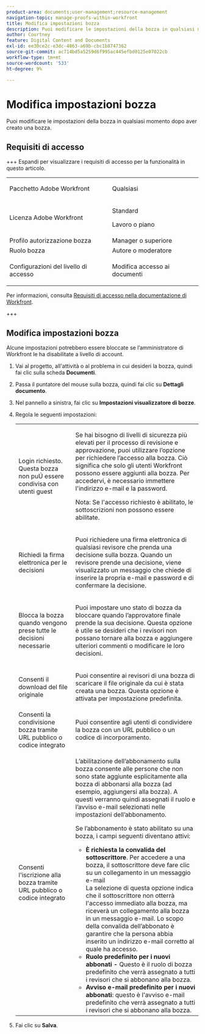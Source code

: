 ```yaml
---
product-area: documents;user-management;resource-management
navigation-topic: manage-proofs-within-workfront
title: Modifica impostazioni bozza
description: Puoi modificare le impostazioni della bozza in qualsiasi momento dopo aver creato una bozza.
author: Courtney
feature: Digital Content and Documents
exl-id: ee30ce2c-e3dc-4863-a69b-cbc1b8747362
source-git-commit: ac714bd5a5259d6f995ac445efbd0125e07022cb
workflow-type: tm+mt
source-wordcount: '533'
ht-degree: 9%

---
```


# Modifica impostazioni bozza

Puoi modificare le impostazioni della bozza in qualsiasi momento dopo aver creato una bozza.

## Requisiti di accesso

+++ Espandi per visualizzare i requisiti di accesso per la funzionalità in questo articolo.

<table style="table-layout:auto"> 
 <col> 
 <col> 
 <tbody> 
  <tr> 
   <td role="rowheader">Pacchetto Adobe Workfront</td> 
   <td> <p>Qualsiasi</p> </td> 
  </tr> 
  <tr> 
   <td role="rowheader">Licenza Adobe Workfront</td> 
   <td> 
   <p>Standard</p>
   <p>Lavoro o piano</p>
   </td> 
  </tr> 
  <tr> 
   <td role="rowheader">Profilo autorizzazione bozza </td> 
   <td>Manager o superiore</td> 
  </tr> 
  <tr> 
   <td role="rowheader">Ruolo bozza</td> 
   <td>Autore o moderatore</td> 
  </tr> 
  <tr> 
   <td role="rowheader">Configurazioni del livello di accesso</td> 
   <td> <p>Modifica accesso ai documenti</p></td> 
  </tr> 
 </tbody> 
</table>

Per informazioni, consulta [Requisiti di accesso nella documentazione di Workfront](/help/quicksilver/administration-and-setup/add-users/access-levels-and-object-permissions/access-level-requirements-in-documentation.md).

+++

## Modifica impostazioni bozza

Alcune impostazioni potrebbero essere bloccate se l’amministratore di Workfront le ha disabilitate a livello di account.

1. Vai al progetto, all&#39;attività o al problema in cui desideri la bozza, quindi fai clic sulla scheda **Documenti**.
1. Passa il puntatore del mouse sulla bozza, quindi fai clic su **Dettagli documento**.
1. Nel pannello a sinistra, fai clic su **Impostazioni visualizzatore di bozze**.
1. Regola le seguenti impostazioni:

   <table style="table-layout:auto"> 
    <col> 
    <col> 
    <tbody> 
     <tr> 
      <td role="rowheader">Login richiesto. Questa bozza non puÚ essere condivisa con utenti guest</td> 
      <td> <p>Se hai bisogno di livelli di sicurezza più elevati per il processo di revisione e approvazione, puoi utilizzare l’opzione per richiedere l’accesso alla bozza. Ciò significa che solo gli utenti Workfront possono essere aggiunti alla bozza. Per accedervi, è necessario immettere l'indirizzo e-mail e la password.</p> <p>Nota: <em style="font-style: normal;">Se l'accesso richiesto è abilitato, le sottoscrizioni non possono essere abilitate.</em> </p> </td> 
     </tr> 
     <tr> 
      <td role="rowheader">Richiedi la firma elettronica per le decisioni</td> 
      <td> <p>Puoi richiedere una firma elettronica di qualsiasi revisore che prenda una decisione sulla bozza. Quando un revisore prende una decisione, viene visualizzato un messaggio che chiede di inserire la propria e-mail e password e di confermare la decisione.</p> </td> 
     </tr> 
     <tr> 
      <td role="rowheader">Blocca la bozza quando vengono prese tutte le decisioni necessarie</td> 
      <td> <p>Puoi impostare uno stato di bozza da bloccare quando l’approvatore finale prende la sua decisione. Questa opzione è utile se desideri che i revisori non possano tornare alla bozza e aggiungere ulteriori commenti o modificare le loro decisioni.</p> </td> 
     </tr> 
     <tr> 
      <td role="rowheader">Consenti il download del file originale</td> 
      <td> <p>Puoi consentire ai revisori di una bozza di scaricare il file originale da cui è stata creata una bozza. Questa opzione è attivata per impostazione predefinita.</p> </td> 
     </tr> 
     <tr> 
      <td role="rowheader">Consenti la condivisione bozza tramite URL pubblico o codice integrato</td> 
      <td>Puoi consentire agli utenti di condividere la bozza con un URL pubblico o un codice di incorporamento. </td> 
     </tr> 
     <tr> 
      <td role="rowheader">Consenti l'iscrizione alla bozza tramite URL pubblico o codice integrato</td> 
      <td> <p>L’abilitazione dell’abbonamento sulla bozza consente alle persone che non sono state aggiunte esplicitamente alla bozza di abbonarsi alla bozza (ad esempio, aggiungersi alla bozza). A questi verranno quindi assegnati il ruolo e l’avviso e-mail selezionati nelle impostazioni dell’abbonamento.</p> <p>Se l’abbonamento è stato abilitato su una bozza, i campi seguenti diventano attivi:</p> 
       <ul> 
        <li><strong>È richiesta la convalida del sottoscrittore</strong>. Per accedere a una bozza, il sottoscrittore deve fare clic su un collegamento in un messaggio e-mail<br>La selezione di questa opzione indica che il sottoscrittore non otterrà l'accesso immediato alla bozza, ma riceverà un collegamento alla bozza in un messaggio e-mail. Lo scopo della convalida dell’abbonato è garantire che la persona abbia inserito un indirizzo e-mail corretto al quale ha accesso.</li> 
        <li><strong>Ruolo predefinito per i nuovi abbonati -</strong> Questo è il ruolo di bozza predefinito che verrà assegnato a tutti i revisori che si abbonano alla bozza.</li> 
        <li><strong>Avviso e-mail predefinito per i nuovi abbonati</strong>: questo è l'avviso e-mail predefinito che verrà assegnato a tutti i revisori che si abbonano alla bozza.</li> 
       </ul> </td> 
     </tr> 
    </tbody> 
   </table>

1. Fai clic su **Salva**.

 
